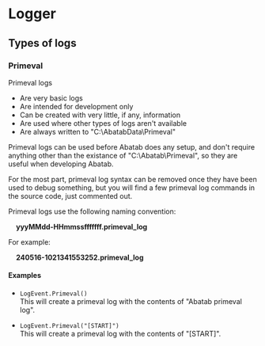 # Logger

## Types of logs

### Primeval

Primeval logs

- Are very basic logs
- Are intended for development only
- Can be created with very little, if any, information
- Are used where other types of logs aren't available
- Are always written to "C:\AbatabData\Primeval\"

Primeval logs can be used before Abatab does any setup, and don't require anything other than the existance of "C:\Abatab\Primeval\", so they are useful when developing Abatab.

For the most part, primeval log syntax can be removed once they have been used to debug something, but you will find a few primeval log commands in the source code, just commented out.

Primeval logs use the following naming convention:

&nbsp;&nbsp;&nbsp;&nbsp;**yyyMMdd-HHmmssfffffff.primeval_log**

For example:

&nbsp;&nbsp;&nbsp;&nbsp;**240516-1021341553252.primeval_log**

#### Examples

* `LogEvent.Primeval()`  
  This will create a primeval log with the contents of "Abatab primeval log".

* `LogEvent.Primeval("[START]")`  
  This will create a primeval log with the contents of "[START]".
